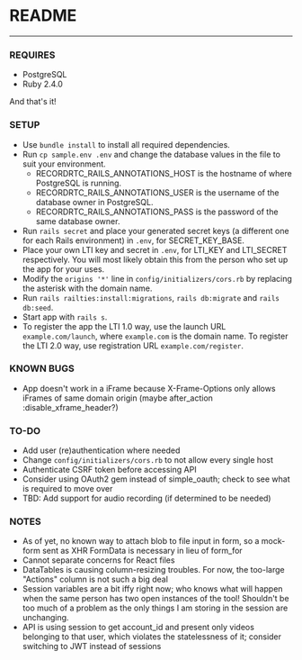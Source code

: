 # README
---

### REQUIRES

* PostgreSQL
* Ruby 2.4.0

And that's it!

### SETUP

* Use `bundle install` to install all required dependencies.
* Run `cp sample.env .env` and change the database values in the file to suit your environment.
  * RECORDRTC_RAILS_ANNOTATIONS_HOST is the hostname of where PostgreSQL is running.
  * RECORDRTC_RAILS_ANNOTATIONS_USER is the username of the database owner in PostgreSQL.
  * RECORDRTC_RAILS_ANNOTATIONS_PASS is the password of the same database owner.
* Run `rails secret` and place your generated secret keys (a different one for each Rails environment) in `.env`, for SECRET_KEY_BASE.
* Place your own LTI key and secret in `.env`, for LTI_KEY and LTI_SECRET respectively. You will most likely obtain this from the person who set up the app for your uses.
* Modify the `origins '*'` line in `config/initializers/cors.rb` by replacing the asterisk with the domain name.
* Run `rails railties:install:migrations`, `rails db:migrate` and `rails db:seed`.
* Start app with `rails s`.
* To register the app the LTI 1.0 way, use the launch URL `example.com/launch`, where `example.com` is the domain name. To register the LTI 2.0 way, use registration URL `example.com/register`.

### KNOWN BUGS

* App doesn't work in a iFrame because X-Frame-Options only allows iFrames of same domain origin (maybe after_action :disable_xframe_header?)

### TO-DO

* Add user (re)authentication where needed
* Change `config/initializers/cors.rb` to not allow every single host
* Authenticate CSRF token before accessing API
* Consider using OAuth2 gem instead of simple_oauth; check to see what is required to move over
* TBD: Add support for audio recording (if determined to be needed)

### NOTES

* As of yet, no known way to attach blob to file input in form, so a mock-form sent as XHR FormData is necessary in lieu of form_for
* Cannot separate concerns for React files
* DataTables is causing column-resizing troubles. For now, the too-large "Actions" column is not such a big deal
* Session variables are a bit iffy right now; who knows what will happen when the same person has two open instances of the tool! Shouldn't be too much of a problem as the only things I am storing in the session are unchanging.
* API is using session to get account_id and present only videos belonging to that user, which violates the statelessness of it; consider switching to JWT instead of sessions
